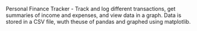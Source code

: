 Personal Finance Tracker - Track and log different transactions, get summaries of income and expenses, and view data in a graph. Data is stored in a CSV file, wuth theuse of pandas and graphed using matplotlib. 
